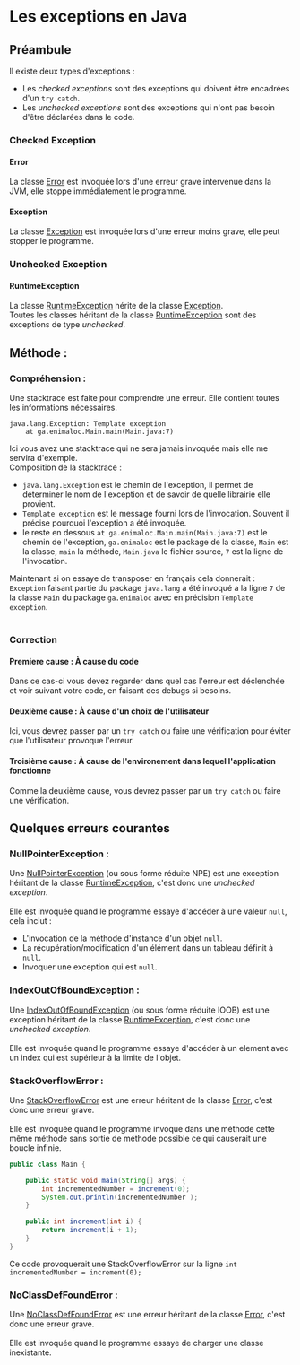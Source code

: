 # Les exceptions en Java

## Préambule
Il existe deux types d'exceptions :
- Les _checked exceptions_ sont des exceptions qui doivent être encadrées d'un `try catch`.
- Les _unchecked exceptions_ sont des exceptions qui n'ont pas besoin d'être déclarées dans le code.

### Checked Exception
#### Error
La classe [Error](https://docs.oracle.com/javase/8/docs/api/java/lang/Error.html) est invoquée lors d'une erreur grave intervenue dans la JVM, elle stoppe immédiatement le programme.

#### Exception
La classe [Exception](https://docs.oracle.com/javase/8/docs/api/java/lang/Exception.html) est invoquée lors d'une erreur moins grave, elle peut stopper le programme. <br>

### Unchecked Exception
#### RuntimeException
La classe [RuntimeException](https://docs.oracle.com/javase/8/docs/api/java/lang/RuntimeException.html) hérite de la classe [Exception](https://docs.oracle.com/javase/8/docs/api/java/lang/Exception.html). <br>
Toutes les classes héritant de la classe [RuntimeException](https://docs.oracle.com/javase/8/docs/api/java/lang/RuntimeException.html) sont des exceptions de type _unchecked_.

## Méthode :
### Compréhension :
Une stacktrace est faite pour comprendre une erreur. Elle contient toutes les informations nécessaires.
```
java.lang.Exception: Template exception
	at ga.enimaloc.Main.main(Main.java:7)
```
Ici vous avez une stacktrace qui ne sera jamais invoquée mais elle me servira d'exemple.<br>
Composition de la stacktrace :<br>
- `java.lang.Exception` est le chemin de l'exception, il permet de déterminer le nom de l'exception et de savoir de quelle librairie elle provient.
- `Template exception` est le message fourni lors de l'invocation. Souvent il précise pourquoi l'exception a été invoquée.
- le reste en dessous `at ga.enimaloc.Main.main(Main.java:7)` est le chemin de l'exception, `ga.enimaloc` est le package de la classe, `Main` est la classe, `main` la méthode, `Main.java` le fichier source, `7` est la ligne de l'invocation.

Maintenant si on essaye de transposer en français cela donnerait :<br>
`Exception` faisant partie du package `java.lang` a été invoqué a la ligne `7` de la classe `Main` du package `ga.enimaloc` avec en précision `Template exception`.<br>
<br>

### Correction
#### Premiere cause : À cause du code
Dans ce cas-ci vous devez regarder dans quel cas l'erreur est déclenchée et voir suivant votre code, en faisant des debugs si besoins.
#### Deuxième cause : À cause d'un choix de l'utilisateur
Ici, vous devrez passer par un `try catch` ou faire une vérification pour éviter que l'utilisateur provoque l'erreur.
#### Troisième cause : À cause de l'environement dans lequel l'application fonctionne
Comme la deuxième cause, vous devrez passer par un `try catch` ou faire une vérification.

## Quelques erreurs courantes
### NullPointerException :
Une [NullPointerException](https://docs.oracle.com/javase/8/docs/api/java/lang/NullPointerException.html) (ou sous forme réduite NPE) est une exception héritant de la classe [RuntimeException](https://docs.oracle.com/javase/8/docs/api/java/lang/RuntimeException.html), c'est donc une _unchecked exception_.<br>
<br>
Elle est invoquée quand le programme essaye d'accéder à une valeur `null`, cela inclut :
- L'invocation de la méthode d'instance d'un objet `null`.
- La récupération/modification d'un élément dans un tableau définit à `null`.
- Invoquer une exception qui est `null`.

### IndexOutOfBoundException :
Une [IndexOutOfBoundException](https://docs.oracle.com/javase/8/docs/api/java/lang/IndexOutOfBoundException.html) (ou sous forme réduite IOOB) est une exception héritant de la classe [RuntimeException](https://docs.oracle.com/javase/8/docs/api/java/lang/RuntimeException.html), c'est donc une _unchecked exception_.<br>
<br>
Elle est invoquée quand le programme essaye d'accéder à un element avec un index qui est supérieur à la limite de l'objet.

### StackOverflowError :
Une [StackOverflowError](https://docs.oracle.com/javase/8/docs/api/java/lang/StackOverflowError.html) est une erreur héritant de la classe [Error](https://docs.oracle.com/javase/8/docs/api/java/lang/Error.html), c'est donc une erreur grave.<br>
<br>
Elle est invoquée quand le programme invoque dans une méthode cette même méthode sans sortie de méthode possible ce qui causerait une boucle infinie.
```java
public class Main {

    public static void main(String[] args) {
        int incrementedNumber = increment(0);
        System.out.println(incrementedNumber );
    }

    public int increment(int i) {
        return increment(i + 1);
    }
}
```
Ce code provoquerait une StackOverflowError sur la ligne `int incrementedNumber = increment(0);`

### NoClassDefFoundError :
Une [NoClassDefFoundError](https://docs.oracle.com/javase/8/docs/api/java/lang/NoClassDefFoundError.html) est une erreur héritant de la classe [Error](https://docs.oracle.com/javase/8/docs/api/java/lang/Error.html), c'est donc une erreur grave.<br>
<br>
Elle est invoquée quand le programme essaye de charger une classe inexistante.
